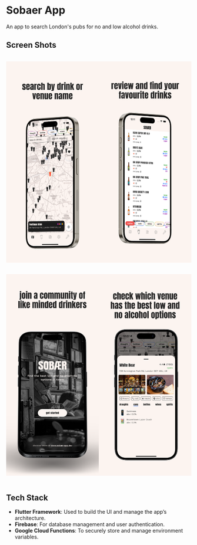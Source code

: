 # Sobaer App

An app to search London's pubs for no and low alcohol drinks.

## Screen Shots
<div style="display: grid; grid-template-columns: 1fr 1fr;">
<p align="center">
  <img src="assets/backgrounds/app_screnshot_map.png" alt="App home screen showing pub search functionality." width="500" />
</p>
<p align="center">
  <img src="assets/backgrounds/app_screenshot_drinks.png" alt="Drinks list search page" width="500" />
</p>
<p align="center">
  <img src="assets/backgrounds/app_screenshot_welcome.png" alt="Apps welcome screen" width="500" />
</p>
<p align="center">
  <img src="assets/backgrounds/app_screenshot_bottom_modal.png" alt="App venue meta data page" width="500" />
</p>
</div>

## Tech Stack

- **Flutter Framework**: Used to build the UI and manage the app’s architecture.
- **Firebase**: For database management and user authentication.
- **Google Cloud Functions**: To securely store and manage environment variables.